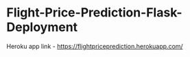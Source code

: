 # Flight-Price-Prediction-Flask-Deployment
Heroku app link -  https://flightpriceprediction.herokuapp.com/
